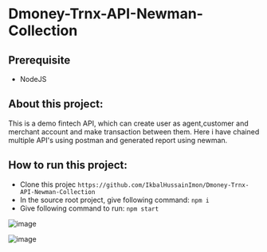 # Dmoney-Trnx-API-Newman-Collection

## Prerequisite
- NodeJS

## About this project:
  This is a demo fintech API, which can create user as agent,customer and merchant account and make transaction between them. Here i have chained multiple API's using postman and generated report using newman.

## How to run this project:
- Clone this projec
``` https://github.com/IkbalHussainImon/Dmoney-Trnx-API-Newman-Collection ```
- In the source root project, give following command:
``` npm i ```
- Give following command to run:
  ``` npm start ```
  
![image](https://github.com/IkbalHussainImon/Dmoney-Trnx-API-Newman-Collection/assets/152368966/134101c7-f4a7-4e65-a0c3-971123ff60a5)

![image](https://github.com/IkbalHussainImon/Dmoney-Trnx-API-Newman-Collection/assets/152368966/98966496-7d13-4f30-9f43-fd60d0e9a24b)

